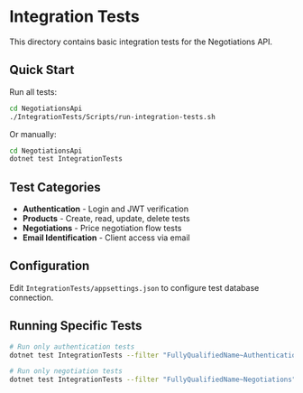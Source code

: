 # Integration Tests

This directory contains basic integration tests for the Negotiations API.

## Quick Start

Run all tests:

```bash
cd NegotiationsApi
./IntegrationTests/Scripts/run-integration-tests.sh
```

Or manually:

```bash
cd NegotiationsApi
dotnet test IntegrationTests
```

## Test Categories

- **Authentication** - Login and JWT verification
- **Products** - Create, read, update, delete tests
- **Negotiations** - Price negotiation flow tests
- **Email Identification** - Client access via email

## Configuration

Edit `IntegrationTests/appsettings.json` to configure test database connection.

## Running Specific Tests

```bash
# Run only authentication tests
dotnet test IntegrationTests --filter "FullyQualifiedName~Authentication"

# Run only negotiation tests
dotnet test IntegrationTests --filter "FullyQualifiedName~Negotiations"
```
